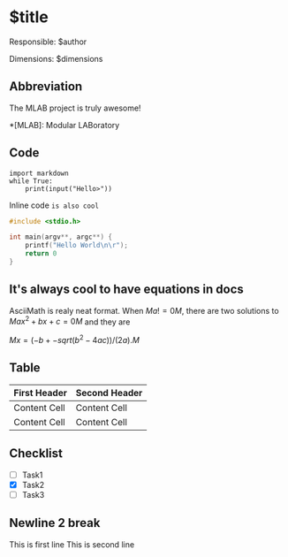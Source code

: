 $title
======

Responsible: $author

Dimensions: $dimensions

Abbreviation
------------

The MLAB project is truly awesome!

*[MLAB]: Modular LABoratory


Code
----

```python3
import markdown
while True:
    print(input("Hello>"))
```

Inline code `is also cool`

```c
#include <stdio.h>

int main(argv**, argc**) {
    printf("Hello World\n\r");
    return 0
}
```

It's always cool to have equations in docs
------------------------------------------

AsciiMath is realy neat format.
When $Ma != 0M$, there are two solutions to $M ax^2 + bx + c = 0 M$ and they are 

$M x = (-b +- sqrt(b^2-4ac))/(2a) . M$

Table
-----

First Header  | Second Header
------------- | -------------
Content Cell  | Content Cell
Content Cell  | Content Cell

Checklist
---------

* [ ] Task1
* [x] Task2
* [ ] Task3

Newline 2 break
---------------

This is first line
This is second line
